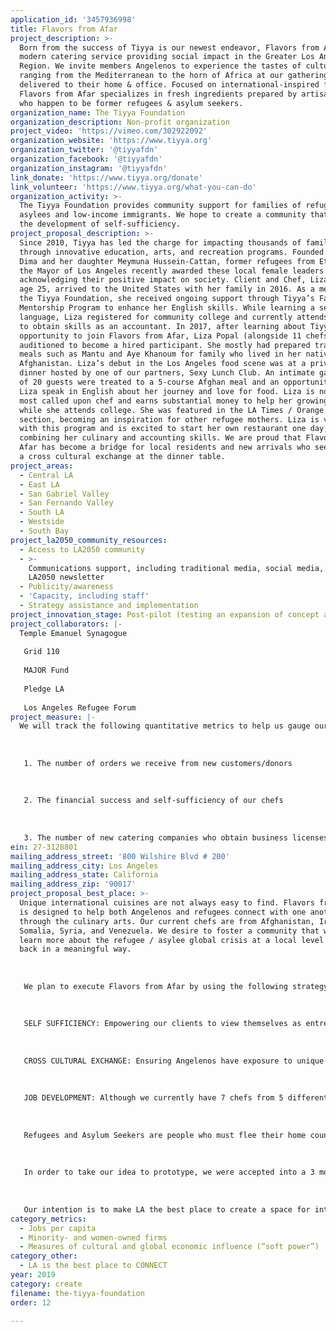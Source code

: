 ```yaml
---
application_id: '3457936998'
title: Flavors from Afar
project_description: >-
  Born from the success of Tiyya is our newest endeavor, Flavors from Afar, a
  modern catering service providing social impact in the Greater Los Angeles
  Region. We invite members Angelenos to experience the tastes of cultures
  ranging from the Mediterranean to the horn of Africa at our gatherings or
  delivered to their home & office. Focused on international-inspired food,
  Flavors from Afar specializes in fresh ingredients prepared by artisan chefs
  who happen to be former refugees & asylum seekers.
organization_name: The Tiyya Foundation
organization_description: Non-profit organization
project_video: 'https://vimeo.com/302922092'
organization_website: 'https://www.tiyya.org'
organization_twitter: '@tiyyafdn'
organization_facebook: '@tiyyafdn'
organization_instagram: '@tiyyafdn'
link_donate: 'https://www.tiyya.org/donate'
link_volunteer: 'https://www.tiyya.org/what-you-can-do'
organization_activity: >-
  The Tiyya Foundation provides community support for families of refugees,
  asylees and low-income immigrants. We hope to create a community that fosters
  the development of self-sufficiency.
project_proposal_description: >-
  Since 2010, Tiyya has led the charge for impacting thousands of families
  through innovative education, arts, and recreation programs. Founded by Owliya
  Dima and her daughter Meymuna Hussein-Cattan, former refugees from Ethiopia,
  the Mayor of Los Angeles recently awarded these local female leaders by
  acknowledging their positive impact on society. Client and Chef, Liza Popal,
  age 25, arrived to the United States with her family in 2016. As a member of
  the Tiyya Foundation, she received ongoing support through Tiyya’s Family
  Mentorship Program to enhance her English skills. While learning a second
  language, Liza registered for community college and currently attends classes
  to obtain skills as an accountant. In 2017, after learning about Tiyya’s job
  opportunity to join Flavors from Afar, Liza Popal (alongside 11 chefs)
  auditioned to become a hired participant. She mostly had prepared traditional
  meals such as Mantu and Aye Khanoum for family who lived in her native
  Afghanistan. Liza’s debut in the Los Angeles food scene was at a private
  dinner hosted by one of our partners, Sexy Lunch Club. An intimate gathering
  of 20 guests were treated to a 5-course Afghan meal and an opportunity to hear
  Liza speak in English about her journey and love for food. Liza is now Tiyya’s
  most called upon chef and earns substantial money to help her growing family
  while she attends college. She was featured in the LA Times / Orange County
  section, becoming an inspiration for other refugee mothers. Liza is very happy
  with this program and is excited to start her own restaurant one day,
  combining her culinary and accounting skills. We are proud that Flavors from
  Afar has become a bridge for local residents and new arrivals who seek to have
  a cross cultural exchange at the dinner table.
project_areas:
  - Central LA
  - East LA
  - San Gabriel Valley
  - San Fernando Valley
  - South LA
  - Westside
  - South Bay
project_la2050_community_resources:
  - Access to LA2050 community
  - >-
    Communications support, including traditional media, social media, and
    LA2050 newsletter
  - Publicity/awareness
  - 'Capacity, including staff'
  - Strategy assistance and implementation
project_innovation_stage: Post-pilot (testing an expansion of concept after initially successful pilot)
project_collaborators: |-
  Temple Emanuel Synagogue 
   
   Grid 110
   
   MAJOR Fund 
   
   Pledge LA
   
   Los Angeles Refugee Forum
project_measure: |-
  We will track the following quantitative metrics to help us gauge our success:
   
   
   
   1. The number of orders we receive from new customers/donors
   
   
   
   2. The financial success and self-sufficiency of our chefs 
   
   
   
   3. The number of new catering companies who obtain business licenses as a result of Flavors from Afar
ein: 27-3128801
mailing_address_street: '800 Wilshire Blvd # 200'
mailing_address_city: Los Angeles
mailing_address_state: California
mailing_address_zip: '90017'
project_proposal_best_place: >-
  Unique international cuisines are not always easy to find. Flavors from Afar
  is designed to help both Angelenos and refugees connect with one another
  through the culinary arts. Our current chefs are from Afghanistan, Iraq,
  Somalia, Syria, and Venezuela. We desire to foster a community that wishes to
  learn more about the refugee / asylee global crisis at a local level and give
  back in a meaningful way. 
   
   
   
   We plan to execute Flavors from Afar by using the following strategy:
   
   
   
   SELF SUFFICIENCY: Empowering our clients to view themselves as entrepreneurs and providing them with access to resources and opportunities to utilize their existing culinary skills. 
   
   
   
   CROSS CULTURAL EXCHANGE: Ensuring Angelenos have exposure to unique cultural foods through experiential dining. Our private gatherings include a 5 course dinner and storytelling by one of our featured Chefs. Guests are encouraged to ask questions about the refugee journey and learn more about the beauty of each recipe. Additionally, we provide delivery to those who want to try new flavors without leaving the comforts of their home or office. 
   
   
   
   JOB DEVELOPMENT: Although we currently have 7 chefs from 5 different countries, we know that by scaling our vision we can create paid positions that include, but not limited to; wait staff, delivery drivers, bussers, outreach coordinators, job training coaches, event planners, etc. By serving the Greater Los Angeles Region through catering, we ensure job opportunities are available to people across the county without being tied to a single storefront. 
   
   
   
   Refugees and Asylum Seekers are people who must flee their home country to preserve their lives and freedom. Upon arrival to LA, all of our clients are living below poverty level when enrolling with Tiyya. None of our participants exceed 30% of the Area Median Income. By developing their existing talents and encouraging entrepreneurship, it benefits LA both economically and morally. 
   
   
   
   In order to take our idea to prototype, we were accepted into a 3 month program with Grid 110. Flavors from Afar was piloted in 2018. After serving nearly 300 customers through our soft launch our next stage of development would be to secure a minimum of 10 chefs and 5 kitchen spaces in the Greater Los Angeles Region.
   
   
   
   Our intention is to make LA the best place to create a space for international cuisine that brings communities together. This new social connectedness around food will increase opportunities for employment and generate income for refugees starting a new life in the United States. Flavors from Afar’s delivery and catering style is compatible to LA’s goals because we provide opportunities for new immigrant entrepreneurs without the cost of real estate. Prioritizing the culinary arts via international cuisines provides our chefs with a creative opportunity to experiment with their dishes more freely and establish small businesses without taking high risk.
category_metrics:
  - Jobs per capita
  - Minority- and women-owned firms
  - Measures of cultural and global economic influence (“soft power”)
category_other:
  - LA is the best place to CONNECT
year: 2019
category: create
filename: the-tiyya-foundation
order: 12

---
```


